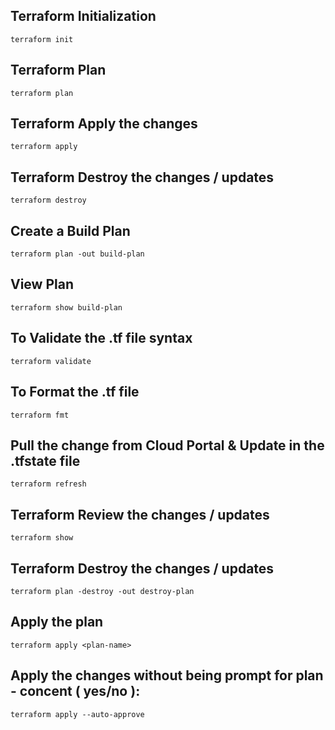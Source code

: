 ## Terraform Initialization 
```
terraform init 
```

## Terraform Plan  
```
terraform plan 
```

## Terraform Apply the changes 
```
terraform apply
```

## Terraform Destroy the changes / updates
```
terraform destroy
```

## Create a Build Plan 
```
terraform plan -out build-plan
```

## View Plan 
```
terraform show build-plan
```

## To Validate the .tf file syntax  
```
terraform validate
```

## To Format the .tf file 
```
terraform fmt
```

## Pull the change from Cloud Portal & Update in the .tfstate file
```
terraform refresh 
```

## Terraform Review the changes / updates
```
terraform show
```

## Terraform Destroy the changes / updates
```
terraform plan -destroy -out destroy-plan
```

## Apply the plan 
```
terraform apply <plan-name>
```

## Apply the changes without being prompt for plan - concent ( yes/no ): 
```
terraform apply --auto-approve 
```
